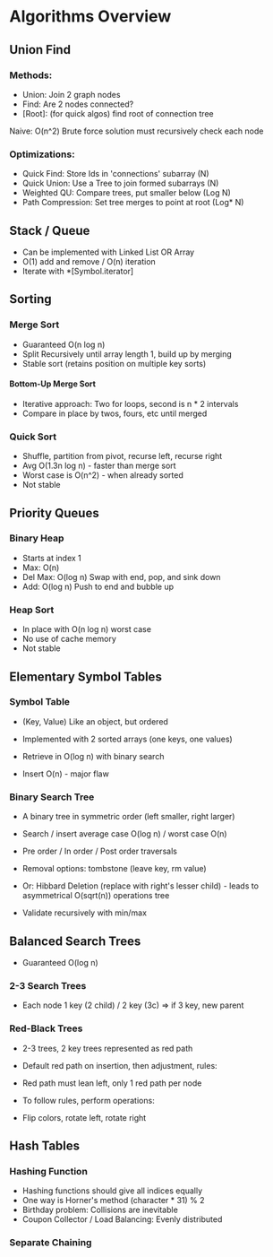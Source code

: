 # Algorithms Overview

 ## Union Find
 ### Methods: 
 - Union: Join 2 graph nodes
 - Find: Are 2 nodes connected?
 - [Root]: (for quick algos) find root of connection tree
 
 Naive: O(n^2) 
 Brute force solution must recursively check each node

 ### Optimizations:
 - Quick Find: Store Ids in 'connections' subarray (N)
 - Quick Union: Use a Tree to join formed subarrays (N)
 - Weighted QU: Compare trees, put smaller below (Log N)
 - Path Compression: Set tree merges to point at root (Log* N)

 ## Stack / Queue
 - Can be implemented with Linked List OR Array
 - O(1) add and remove / O(n) iteration
 - Iterate with *[Symbol.iterator]

## Sorting
### Merge Sort
- Guaranteed O(n log n) 
- Split Recursively until array length 1, build up by merging
- Stable sort (retains position on multiple key sorts)
#### Bottom-Up Merge Sort
- Iterative approach: Two for loops, second is n * 2 intervals
- Compare in place by twos, fours, etc until merged

### Quick Sort
- Shuffle, partition from pivot, recurse left, recurse right
- Avg O(1.3n log n) - faster than merge sort
- Worst case is O(n^2) - when already sorted
- Not stable

## Priority Queues
### Binary Heap
- Starts at index 1
- Max: O(n)
- Del Max: O(log n) Swap with end, pop, and sink down
- Add: O(log n) Push to end and bubble up

### Heap Sort
- In place with O(n log n) worst case
- No use of cache memory
- Not stable

## Elementary Symbol Tables
### Symbol Table
- (Key, Value) Like an object, but ordered
- Implemented with 2 sorted arrays (one keys, one values)

- Retrieve in O(log n) with binary search 
- Insert O(n) - major flaw

### Binary Search Tree
- A binary tree in symmetric order (left smaller, right larger)
- Search / insert average case O(log n) / worst case O(n)
- Pre order / In order / Post order traversals

- Removal options: tombstone (leave key, rm value) 
- Or: Hibbard Deletion (replace with right's lesser child) - leads to asymmetrical O(sqrt(n)) operations tree

- Validate recursively with min/max

## Balanced Search Trees
- Guaranteed O(log n)
### 2-3 Search Trees
- Each node 1 key (2 child) / 2 key (3c) => if 3 key, new parent
### Red-Black Trees
- 2-3 trees, 2 key trees represented as red path

- Default red path on insertion, then adjustment, rules:
- Red path must lean left, only 1 red path per node

- To follow rules, perform operations:
- Flip colors, rotate left, rotate right

## Hash Tables
### Hashing Function
- Hashing functions should give all indices equally
- One way is Horner's method (character * 31) % 2
- Birthday problem: Collisions are inevitable
- Coupon Collector / Load Balancing: Evenly distributed

### Separate Chaining

